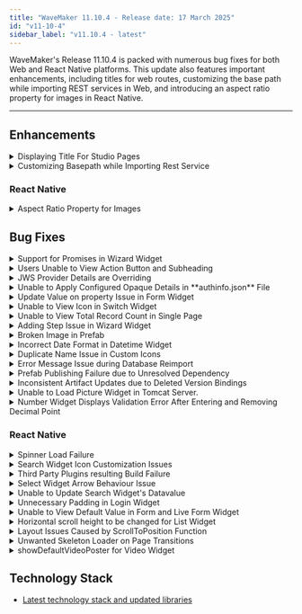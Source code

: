 ```yaml
---
title: "WaveMaker 11.10.4 - Release date: 17 March 2025"
id: "v11-10-4"
sidebar_label: "v11.10.4 - latest"
---
```


​WaveMaker's Release 11.10.4 is packed with numerous bug fixes for both Web and React Native platforms. This update also features important enhancements, including titles for web routes, customizing the base path while importing REST services in Web, and introducing an aspect ratio property for images in React Native.

---

## Enhancements

<details><summary> Displaying Title For Studio Pages </summary>

Introducing titles for studio pages enhances user experience by displaying meaningful page titles in the browser's tab. Now, when users navigate to a specific page, database, Java service, or any other route, the title updates accordingly to reflect the route name with the **Page name**, instead of displaying the generic title like **WaveMaker studio**. This improvement provides a more user-friendly and intuitive experience during page navigation.

**Before:**

![](/learn/assets/custom-title-web-route-before.png)

**After:**

![](/learn/assets/custom-title-web-route-after.png)

</details>

<details><summary> Customizing Basepath while Importing Rest Service </summary>

In this release, we have enabled users to customize the basepath of the rest services while importing. Currently, the endpoints of the deployed services look like this,  

`cloud.wavemakeronline.com/[TEAMS_NAME]/[APPLICATION_NAME]/`

Now, when a webservice is imported, the basepath is taken as the [TEAMS_NAME] and rest of the URL, `[APPLICATION_NAME]/services/....` is the Java layer.

With this enhancement, users will be able to avoid any issues that might arise when changing the application name as the application name is hardcoded in the Java service layer.

</details>

### React Native

<details><summary> Aspect Ratio Property for Images </summary>

​A new property, aspectRatio, has been introduced to the Picture widget, allowing users to bypass the default natural width and height calculations. 

**Example:** By specifying an aspect ratio, users can set one dimension, such as width: 100%, and the other dimension, height, will be automatically calculated and rendered based on the provided aspect ratio.

</details>


## Bug Fixes

<details><summary> Support for Promises in Wizard Widget</summary>

In the Wizard widget, users previously had to manually trigger API calls when attempting to navigate to the next step, if the **Next** callback returned false. With the current change, Promises have been integrated into the Next callback. This allows for asynchronous checks before proceeding, enabling users to skip the current step and move forward seamlessly.

</details>

<details><summary>Users Unable to View Action Button and Subheading</summary>

In the Data Table widget, it was observed that the users were unable to view new action button and subheading upon binding with variable.

</details>


<details><summary> JWS Provider Details are Overriding </summary>

An issue was observed and fixed where JWS provider details are getting overridden with each other's details when multiple providers were enabled.

</details>

<details><summary> Unable to Apply Configured Opaque Details in **authinfo.json** File </summary>

In case of Opaque security provider, users were unable to view the configurations in the Security settings tab when the details were added in the **authinfo.json** file.

</details>


<details><summary> Update Value on property Issue in Form Widget </summary>

Users encountered an issue in the Form widget where the **Update Value on** property for any form field was set to Blur, but it functioned as Keypress instead.

</details>

<details><summary> Unable to View Icon in Switch Widget </summary>

In the Switch widget, users were unable to view the icon when selected. This issue was observed upon previewing the application.

**Before Fix:**

![](/learn/assets/switch-icon-before.png)

**After Fix:**

![](/learn/assets/switch-icon-after.png)

</details>

<details><summary> Unable to View Total Record Count in Single Page </summary>

Previously, users could view the total record count only when multiple pages existed and the **Show Total Records option** was enabled. Now, with the **Show Total Records** option enabled, users can view the total record count even when there is a single page.

</details>

<details><summary> Adding Step Issue in Wizard Widget </summary>

Users encountered an issue when adding a new step in the Wizard widget. Due to this issue, in the Markup tab, the new step appeared after the wizard action.

</details>

<details><summary> Broken Image in Prefab </summary>

In Prefab, when using the Picture widget, users observed broken images in the Canvas when binding the Picture Source and Placeholder fields.

**Before Fix:**

![](/learn/assets/broken-image-before.png)

**After Fix:**

![](/learn/assets/broken-image-after.png)


</details>

<details><summary> Incorrect Date Format in Datetime Widget</summary>

In the Datetime widget, the Date constructor does not support certain formats like dd/mm/yyyy. As a result, when the user provided input in the dd/mm/yyyy format, JavaScript interpreted it as mm/dd/yyyy, leading to incorrect dates.

</details>

<details><summary> Duplicate Name Issue in Custom Icons </summary>

An issue was observed and fixed in case of Custom icons, where users were able to use the same name for multiple custom icons that were imported.

</details>


<details><summary> Error Message Issue during Database Reimport </summary>

An issue was observed and fixed during the reimporting of the database, where users saw the error message **[object Object]** instead of the actual error that had occurred.

**Before Fix:**

![](/learn/assets/error-message-database-before.png)

**After Fix:**

![](/learn/assets/error-message-database-after.png)

</details>

<details><summary> Prefab Publishing Failure due to Unresolved Dependency </summary>

Users encountered an issue where publishing a parent prefab failed in the second Team due to a missing dependency, even though the child prefab had already been imported and published successfully.

</details>

<details><summary> Inconsistent Artifact Updates due to Deleted Version Bindings </summary>

​When multiple artifact versions are published, and a project is bound to a version that was subsequently deleted after a newer version was published, users may experience inconsistent behavior. One such issue is the inability to view artifact details.

</details>

<details><summary> Unable to Load Picture Widget in Tomcat Server. </summary>

An issue was observed and resolved concerning the Picture widget's behavior when its source path was null or empty. In this case, the widget correctly displayed the default image in both the preview and on the demo cloud. However, during local Tomcat deployments, users were unable to view the image.

</details>

<details><summary> Number Widget Displays Validation Error After Entering and Removing Decimal Point </summary>

​An issue was resolved in the Number widget where a validation error was incorrectly triggered. This issue was identified when users entered and then removed an invalid decimal value, the widget displayed a validation error even though validation was not enabled.

</details>

### React Native

<details><summary> Spinner Load Failure </summary>

An issue was fixed when the Spinner widget network call fails in preview and application stops loading when Progress Loader is enabled in General Settings.

</details>

<details><summary>Search Widget Icon Customization Issues</summary>

In the Search widget, users encountered the following issues while customizing icons for both the clear and search functionalities:

- The widget continued to display the default icon when attempting to replace the default clear icon with a custom one.
- When updating the search icon, the change was correctly reflected in Design; however, the widget's preview still displayed the default search icon, ignoring the customization.

</details>

<details><summary> Third Party Plugins resulting Build Failure </summary>

An issue was observed and fixed where the build was getting failed in web preview when integrating the third party plugins such as below, 

- `react-native-haptic-feedback` 
- `expo-haptics`
- `react-native-haptic` 
- `expo-camera` 
- `expo-barcode-scanner`

</details>

<details><summary> Select Widget Arrow Behaviour Issue </summary>

An issue was observed related to the Select widget where the width of the Arrow button inside the select was not working when a custom class was used. This issue was fixed by exposing the following classes to customize Arrow button styles in the Select widget.

- `.app-select-arrow-button`
- `.app-select-arrow-button-icon`

</details>


<details><summary> Unable to Update Search Widget's Datavalue </summary>

In the Search widget, users were unable to view the datavalue changes when updated using the Script.

</details>

<details><summary> Unnecessary Padding in Login Widget </summary>

In the Login widget, users were unable to remove unnecessary padding to match the required design specifications.

</details>

<details><summary> Unable to View Default Value in Form and Live Form Widget </summary>

The Form and Live Form widgets are failing to display default values when bound to an HRDB Employee table and configured with a default value binding to a single dataset variable. Due to this issue, the form fields in the preview mode do not display the expected default values and instead appeared empty.

</details>

<details><summary> Horizontal scroll height to be changed for List Widget</summary>

Users encountered an issue with the horizontal scroll indicator in the List widget being too prominent in terms of height. To address this, a new property, `hidehorizontalscrollbar`, has been added to the List widget, allowing users to completely hide the horizontal scroll indicator.

</details>


<details><summary> Layout Issues Caused by ScrollToPosition Function </summary>

Resolved all the layout issues that occurred due to Autoscrolling feature's `scrollToPosition` Function.

</details>

<details><summary> Unwanted Skeleton Loader on Page Transitions </summary>

The user noticed that Skeleton Loader appeared when navigating between pages in app, even when it’s not needed. To fix this issue, users need to add the following in the Markup section.

```xml
<wm-content showskeleton="false" name="content1" backgroundcolor="#ffffff">        
<wm-left-panel content="leftnav" name="left_panel1"></wm-left-panel>        
<wm-page-content columnwidth="12" name="page_content1" backgroundcolor="#ffffff">            
<wm-label padding="unset" name="label1"></wm-label>            
<wm-label padding="unset" name="label2"></wm-label>            
<wm-label padding="unset" name="label3"></wm-label>            
<wm-label padding="unset" name="label4"></wm-label>        
</wm-page-content>    
</wm-content>

```

:::note

Ensure to set **showskeleton** to false in  `wm-content` tag with no alterations to the Markup code. It is also necessary to use the **`wm-content`** tag as parent of **`wm-page-content`**.

:::

</details>

<details><summary> showDefaultVideoPoster for Video Widget </summary>

​In Expo SDK 52, the Video widget required a video thumbnail; without it, the widget would malfunction. To address this issue, a new property, **showDefaultVideoPoster**, has been introduced. By setting this property to false in the Markup section, developers can prevent the widget from using a default thumbnail.

```xml
<WMVideo showdefaultvideoposter="false"/>
```

</details>


## Technology Stack

- [Latest technology stack and updated libraries](/learn/wavemaker-release-notes#technology-stack)
